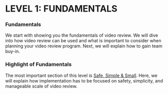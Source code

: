 # LEVEL 1: FUNDAMENTALS

### Fundamentals

We start with showing you the fundamentals of video review. We will dive into how video review can be used and what is important to consider when planning your video review program. Next, we will explain how to gain team buy-in.&#x20;

### Highlight of Fundamentals

The most important section of this level is [Safe, Simple & Small](3.-safe-simple-and-small/). Here, we will explain how implementation has to be focused on safety, simplicity, and manageable scale of video review.&#x20;
